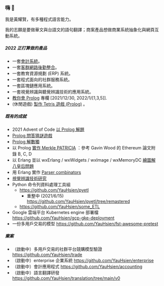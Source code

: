 ### 嗨 👋
我是黃耀賢，有多種程式語言能力。

我的志願是要做華文與台語文的語句翻譯；商案產品想做商業系統抽象化與網頁互動系統。

##### 2022 正打算做的產品
- 一套[會計系統](https://github.com/YauHsien/accounting)。
- 一套[客群網路後勤整合](https://github.com/YauHsien/customer-networks)。
- 一套教育資源規劃 (ERP) 系統。
- 一套程式面向的社群服務系統。
- 一套區塊鏈應用系統。
- 一套視覺辨識與聽覺辨識技術的應用系統。
- [教你會 Prolog](https://yauhsien.wordpress.com/2021/12/30/%e5%b0%88%e6%ac%84%e4%bc%81%e5%8a%83%ef%bc%9a%e3%80%8c%e6%95%99%e4%bd%a0%e6%9c%83-prolog-%e3%80%8d/) 專欄 [2021/12/30, 2022/1/[1,3,5]].
- (休閒遊戲) [製作 Tetris 遊戲 (Prolog)](https://github.com/YauHsien/prolog-tetris) 。

##### 既有的成就
- 2021 Advent of Code [以 Prolog 解題](https://github.com/YauHsien/advent-of-code-2021)
- [Prolog 問答猜謎遊戲](https://github.com/YauHsien/prolog_guess_who_game)
- [Prolog 解數獨](https://github.com/YauHsien/sudoku-solvers)
- 以 Prolog [實作 Merkle PATRICIA](https://github.com/YauHsien/modified-merkle-patricia-tree) ：參考 Gavin Wood 的 Ethereum 論文附錄 B, C, D
- 以 Erlang 並以 wxErlang / wxWidgets / wxImage / wxMemoryDC [繪圖解八皇后問題](https://github.com/YauHsien/erlang-exercises/tree/master/8-queens)
- 用 Erlang 實作 [Parser combinators](https://github.com/YauHsien/erljscon/tree/master/parsec)
- [視覺辨識技術研究](https://yauhsien.wordpress.com/2021/11/30/%e9%81%8b%e7%94%a8-detectron2-%e7%9a%84%e8%be%a8%e8%ad%98%e7%b5%90%e6%9e%9c/)
- Python 命令列資料處理工具組
  - https://github.com/YauHsien/pyetl
    - 重整中 (2021/6/15) https://github.com/YauHsien/pyetl/tree/remastered
  - https://github.com/YauHsien/some_ETL
- Google 雲端平台 Kubernetes engine 部署檔 https://github.com/YauHsien/gcp-gke-deployment
- 一份多用戶交易的模型 https://github.com/YauHsien/fst-awesome-pretest 

##### 棄案
- （啟動中）多用戶交易的社群平台競購模型驗證 https://github.com/YauHsien/trade
- （啟動中）enterprise 企業系統 https://github.com/YauHsien/enterprise
- （啟動中）會計應用程式 https://github.com/YauHsien/accounting
- （啟動中）語言翻譯研發 https://github.com/YauHsien/translation/tree/main/v0

